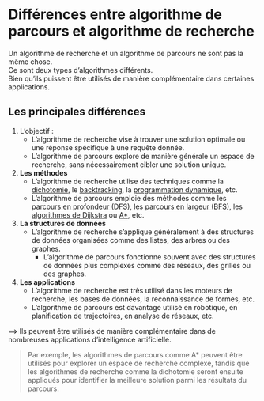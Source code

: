 # **Différences entre algorithme de parcours et algorithme de recherche**
Un algorithme de recherche et un algorithme de parcours ne sont pas la même chose.  
Ce sont deux types d’algorithmes différents.  
Bien qu’ils puissent être utilisés de manière complémentaire dans certaines applications.
## **Les principales différences**
1. L’objectif :
    * L’algorithme de recherche vise à trouver une solution optimale ou une réponse spécifique à une requête donnée.
    * L’algorithme de parcours explore de manière générale un espace de recherche, sans nécessairement cibler une solution unique.
1. **Les méthodes**
    * L’algorithme de recherche utilise des techniques comme la [dichotomie](), le [backtracking](), la [programmation dynamique](), etc.
    * L’algorithme de parcours emploie des méthodes comme les [parcours en profondeur (DFS)](../dfs), les [parcours en largeur (BFS)](../bfs/), les [algorithmes de Dijkstra]() ou [A*](../a), etc.
1. **La structures de données**
    * L’algorithme de recherche s’applique généralement à des structures de données organisées comme des listes, des arbres ou des graphes.
      * L’algorithme de parcours fonctionne souvent avec des structures de données plus complexes comme des réseaux, des grilles ou des graphes.
1. **Les applications**
    * L’algorithme de recherche est très utilisé dans les moteurs de recherche, les bases de données, la reconnaissance de formes, etc.
    * L’algorithme de parcours est davantage utilisé en robotique, en planification de trajectoires, en analyse de réseaux, etc.

⟹ Ils peuvent être utilisés de manière complémentaire dans de nombreuses applications d’intelligence artificielle.  
> Par exemple, les algorithmes de parcours comme A* peuvent être utilisés pour explorer un espace de recherche complexe, tandis que les algorithmes de recherche comme la dichotomie seront ensuite appliqués pour identifier la meilleure solution parmi les résultats du parcours.